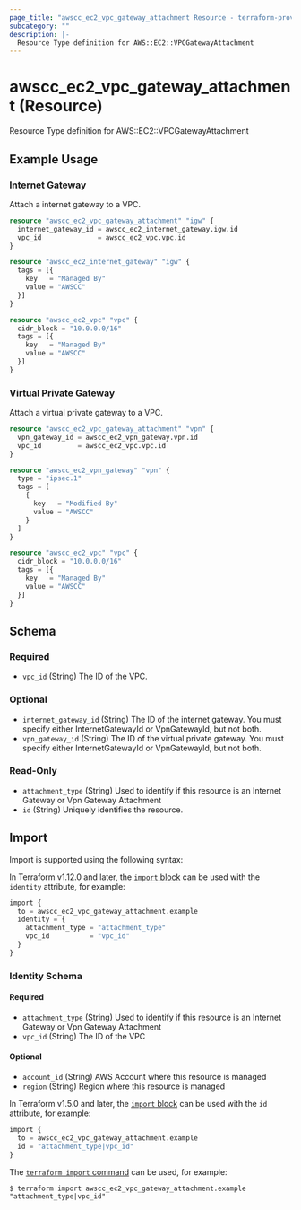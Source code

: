 ```yaml
---
page_title: "awscc_ec2_vpc_gateway_attachment Resource - terraform-provider-awscc"
subcategory: ""
description: |-
  Resource Type definition for AWS::EC2::VPCGatewayAttachment
---
```


# awscc_ec2_vpc_gateway_attachment (Resource)

Resource Type definition for AWS::EC2::VPCGatewayAttachment

## Example Usage

### Internet Gateway

Attach a internet gateway to a VPC.
```terraform
resource "awscc_ec2_vpc_gateway_attachment" "igw" {
  internet_gateway_id = awscc_ec2_internet_gateway.igw.id
  vpc_id              = awscc_ec2_vpc.vpc.id
}

resource "awscc_ec2_internet_gateway" "igw" {
  tags = [{
    key   = "Managed By"
    value = "AWSCC"
  }]
}

resource "awscc_ec2_vpc" "vpc" {
  cidr_block = "10.0.0.0/16"
  tags = [{
    key   = "Managed By"
    value = "AWSCC"
  }]
}
```

### Virtual Private Gateway

Attach a virtual private gateway to a VPC.
```terraform
resource "awscc_ec2_vpc_gateway_attachment" "vpn" {
  vpn_gateway_id = awscc_ec2_vpn_gateway.vpn.id
  vpc_id         = awscc_ec2_vpc.vpc.id
}

resource "awscc_ec2_vpn_gateway" "vpn" {
  type = "ipsec.1"
  tags = [
    {
      key   = "Modified By"
      value = "AWSCC"
    }
  ]
}

resource "awscc_ec2_vpc" "vpc" {
  cidr_block = "10.0.0.0/16"
  tags = [{
    key   = "Managed By"
    value = "AWSCC"
  }]
}
```

<!-- schema generated by tfplugindocs -->
## Schema

### Required

- `vpc_id` (String) The ID of the VPC.

### Optional

- `internet_gateway_id` (String) The ID of the internet gateway. You must specify either InternetGatewayId or VpnGatewayId, but not both.
- `vpn_gateway_id` (String) The ID of the virtual private gateway. You must specify either InternetGatewayId or VpnGatewayId, but not both.

### Read-Only

- `attachment_type` (String) Used to identify if this resource is an Internet Gateway or Vpn Gateway Attachment
- `id` (String) Uniquely identifies the resource.

## Import

Import is supported using the following syntax:

In Terraform v1.12.0 and later, the [`import` block](https://developer.hashicorp.com/terraform/language/import) can be used with the `identity` attribute, for example:

```terraform
import {
  to = awscc_ec2_vpc_gateway_attachment.example
  identity = {
    attachment_type = "attachment_type"
    vpc_id          = "vpc_id"
  }
}
```

<!-- schema generated by tfplugindocs -->
### Identity Schema

#### Required

- `attachment_type` (String) Used to identify if this resource is an Internet Gateway or Vpn Gateway Attachment
- `vpc_id` (String) The ID of the VPC

#### Optional

- `account_id` (String) AWS Account where this resource is managed
- `region` (String) Region where this resource is managed

In Terraform v1.5.0 and later, the [`import` block](https://developer.hashicorp.com/terraform/language/import) can be used with the `id` attribute, for example:

```terraform
import {
  to = awscc_ec2_vpc_gateway_attachment.example
  id = "attachment_type|vpc_id"
}
```

The [`terraform import` command](https://developer.hashicorp.com/terraform/cli/commands/import) can be used, for example:

```shell
$ terraform import awscc_ec2_vpc_gateway_attachment.example "attachment_type|vpc_id"
```